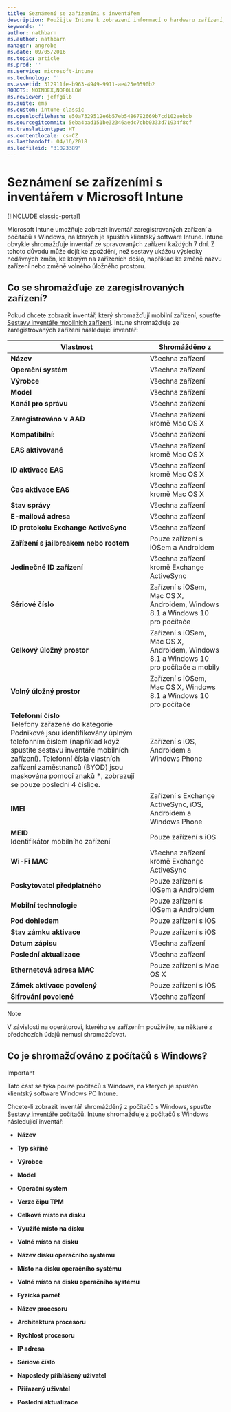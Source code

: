 ```yaml
---
title: Seznámení se zařízeními s inventářem
description: Použijte Intune k zobrazení informací o hardwaru zařízení, která spravujete.
keywords: ''
author: nathbarn
ms.author: nathbarn
manager: angrobe
ms.date: 09/05/2016
ms.topic: article
ms.prod: ''
ms.service: microsoft-intune
ms.technology: ''
ms.assetid: 312911fe-b963-4949-9911-ae425e0590b2
ROBOTS: NOINDEX,NOFOLLOW
ms.reviewer: jeffgilb
ms.suite: ems
ms.custom: intune-classic
ms.openlocfilehash: e50a7329512e6b57eb5486792669b7cd102eebdb
ms.sourcegitcommit: 5eba4bad151be32346aedc7cbb0333d71934f8cf
ms.translationtype: HT
ms.contentlocale: cs-CZ
ms.lasthandoff: 04/16/2018
ms.locfileid: "31023389"
---
```

# <a name="understand-your-devices-with-inventory-in-microsoft-intune"></a>Seznámení se zařízeními s inventářem v Microsoft Intune

[!INCLUDE [classic-portal](../includes/classic-portal.md)]

Microsoft Intune umožňuje zobrazit inventář zaregistrovaných zařízení a počítačů s Windows, na kterých je spuštěn klientský software Intune.
Intune obvykle shromažďuje inventář ze spravovaných zařízení každých 7 dní. Z tohoto důvodu může dojít ke zpoždění, než sestavy ukážou výsledky nedávných změn, ke kterým na zařízeních došlo, například ke změně názvu zařízení nebo změně volného úložného prostoru.

## <a name="whats-collected-from-enrolled-devices"></a>Co se shromažďuje ze zaregistrovaných zařízení?
Pokud chcete zobrazit inventář, který shromažďují mobilní zařízení, spusťte [Sestavy inventáře mobilních zařízení](understand-microsoft-intune-operations-by-using-reports.md). Intune shromažďuje ze zaregistrovaných zařízení následující inventář:

|Vlastnost|Shromážděno z|
|------------|-----------------------|
|**Název**|Všechna zařízení|
|**Operační systém**|Všechna zařízení|
|**Výrobce**|Všechna zařízení|
|**Model**|Všechna zařízení|
|**Kanál pro správu**|Všechna zařízení|
|**Zaregistrováno v AAD**|Všechna zařízení kromě Mac OS X|
|**Kompatibilní:**|Všechna zařízení|
|**EAS aktivované**|Všechna zařízení kromě Mac OS X|
|**ID aktivace EAS**|Všechna zařízení kromě Mac OS X|
|**Čas aktivace EAS**|Všechna zařízení kromě Mac OS X|
|**Stav správy**|Všechna zařízení|
|**E-mailová adresa**|Všechna zařízení|
|**ID protokolu Exchange ActiveSync**|Všechna zařízení|
|**Zařízení s jailbreakem nebo rootem**|Pouze zařízení s iOSem a Androidem|
|**Jedinečné ID zařízení**|Všechna zařízení kromě Exchange ActiveSync|
|**Sériové číslo**|Zařízení s iOSem, Mac OS X, Androidem, Windows 8.1 a Windows 10 pro počítače|
|**Celkový úložný prostor**|Zařízení s iOSem, Mac OS X, Androidem, Windows 8.1 a Windows 10 pro počítače a mobily|
|**Volný úložný prostor**|Zařízení s iOSem, Mac OS X, Windows 8.1 a Windows 10 pro počítače|
|**Telefonní číslo**<br>Telefony zařazené do kategorie Podnikové jsou identifikovány úplným telefonním číslem (například když spustíte sestavu inventáře mobilních zařízení). Telefonní čísla vlastních zařízení zaměstnanců (BYOD) jsou maskována pomocí znaků &#42;, zobrazují se pouze poslední 4 číslice.|Zařízení s iOS, Androidem a Windows Phone|
|**IMEI**|Zařízení s Exchange ActiveSync, iOS, Androidem a Windows Phone|
|**MEID**<br>Identifikátor mobilního zařízení|Pouze zařízení s iOS|
|**Wi-Fi MAC**|Všechna zařízení kromě Exchange ActiveSync|
|**Poskytovatel předplatného**|Pouze zařízení s iOSem a Androidem|
|**Mobilní technologie**|Pouze zařízení s iOSem a Androidem|
|**Pod dohledem**|Pouze zařízení s iOS|
|**Stav zámku aktivace**|Pouze zařízení s iOS|
|**Datum zápisu**|Všechna zařízení|
|**Poslední aktualizace**|Všechna zařízení|
|**Ethernetová adresa MAC**|Pouze zařízení s Mac OS X|
|**Zámek aktivace povolený**|Pouze zařízení s iOS|
|**Šifrování povolené**|Všechna zařízení|

>[!NOTE]
>V závislosti na operátorovi, kterého se zařízením používáte, se některé z předchozích údajů nemusí shromažďovat.

## <a name="whats-collected-from-windows-pcs"></a>Co je shromažďováno z počítačů s Windows?
> [!IMPORTANT]
> Tato část se týká pouze počítačů s Windows, na kterých je spuštěn klientský software Windows PC Intune.

Chcete-li zobrazit inventář shromážděný z počítačů s Windows, spusťte [Sestavy inventáře počítačů](understand-microsoft-intune-operations-by-using-reports.md). Intune shromažďuje z počítačů s Windows následující inventář:

-   **Název**

-   **Typ skříně**

-   **Výrobce**

-   **Model**

-   **Operační systém**

-   **Verze čipu TPM**

-   **Celkové místo na disku**

-   **Využité místo na disku**

-   **Volné místo na disku**

-   **Název disku operačního systému**

-   **Místo na disku operačního systému**

-   **Volné místo na disku operačního systému**

-   **Fyzická paměť**

-   **Název procesoru**

-   **Architektura procesoru**

-   **Rychlost procesoru**

-   **IP adresa**

-   **Sériové číslo**

-   **Naposledy přihlášený uživatel**

-   **Přiřazený uživatel**

-   **Poslední aktualizace**

<!-- this section below belongs in the planning journey
### See Also
[Monitoring and reports with Microsoft Intune](monitoring-and-reports-with-microsoft-intune.md)
-->
